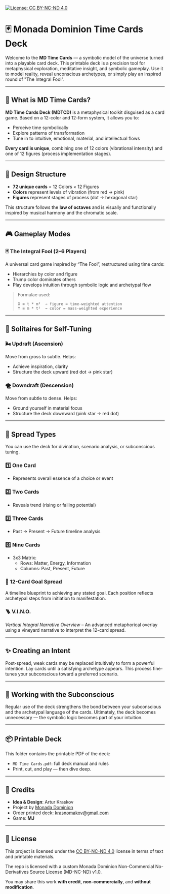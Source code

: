 [![License: CC BY-NC-ND 4.0](https://img.shields.io/badge/License-CC%20BY--NC--ND%204.0-lightgrey.svg)](https://creativecommons.org/licenses/by-nc-nd/4.0/)

# 🃏 Monada Dominion Time Cards Deck

Welcome to the **MD Time Cards** — a symbolic model of the universe turned into a playable card deck. This printable deck is a precision tool for metaphysical exploration, meditative insight, and symbolic gameplay. Use it to model reality, reveal unconscious archetypes, or simply play an inspired round of "The Integral Fool".

---

## 🔮 What is MD Time Cards?

**MD Time Cards Deck (MDTCD)** is a metaphysical toolkit disguised as a card game. Based on a 12-color and 12-form system, it allows you to:
- Perceive time symbolically
- Explore patterns of transformation
- Tune in to intuitive, emotional, material, and intellectual flows

**Every card is unique**, combining one of 12 colors (vibrational intensity) and one of 12 figures (process implementation stages).

---

## 🧠 Design Structure

- **72 unique cards** = 12 Colors × 12 Figures
- **Colors** represent levels of vibration (from red → pink)
- **Figures** represent stages of process (dot → hexagonal star)

This structure follows the **law of octaves** and is visually and functionally inspired by musical harmony and the chromatic scale.

---

## 🎮 Gameplay Modes

### 🃏 The Integral Fool (2–6 Players)
A universal card game inspired by “The Fool”, restructured using time cards:
- Hierarchies by color and figure
- Trump color dominates others
- Play develops intuition through symbolic logic and archetypal flow

> Formulae used:
> ```
> X ≡ t * m²  → figure = time-weighted attention
> Y ≡ m * t²  → color = mass-weighted experience
> ```

---

## 🧘 Solitaires for Self-Tuning

### 🌬 Updraft (Ascension)
Move from gross to subtle. Helps:
- Achieve inspiration, clarity
- Structure the deck upward (red dot → pink star)

### 🌪 Downdraft (Descension)
Move from subtle to dense. Helps:
- Ground yourself in material focus
- Structure the deck downward (pink star → red dot)

---

## 🧾 Spread Types

You can use the deck for divination, scenario analysis, or subconscious tuning.

### 1️⃣ One Card
- Represents overall essence of a choice or event

### 2️⃣ Two Cards
- Reveals trend (rising or falling potential)

### 3️⃣ Three Cards
- Past → Present → Future timeline analysis

### 9️⃣ Nine Cards
- 3x3 Matrix:
  - Rows: Matter, Energy, Information
  - Columns: Past, Present, Future

### 🔁 12-Card Goal Spread
A timeline blueprint to achieving any stated goal. Each position reflects archetypal steps from initiation to manifestation.

### 🪜 V.I.N.O.
*Vertical Integral Narrative Overview* – An advanced metaphorical overlay using a vineyard narrative to interpret the 12-card spread.

---

## ✨ Creating an Intent

Post-spread, weak cards may be replaced intuitively to form a powerful intention. Lay cards until a satisfying archetype appears. This process fine-tunes your subconscious toward a preferred scenario.

---

## 🧠 Working with the Subconscious

Regular use of the deck strengthens the bond between your subconscious and the archetypal language of the cards. Ultimately, the deck becomes unnecessary — the symbolic logic becomes part of your intuition.

---

## 📦 Printable Deck

This folder contains the printable PDF of the deck:
- `MD Time Cards.pdf`: full deck manual and rules
- Print, cut, and play — then dive deep.

---

## 🙏 Credits

- **Idea & Design**: Artur Kraskov  
- Project by [Monada Dominion](https://github.com/Monada-Dominion)  
- Order printed deck: krasnomakov@gmail.com
- Game: **MJ**

---

## 📄 License

This project is licensed under the [CC BY-NC-ND 4.0](https://creativecommons.org/licenses/by-nc-nd/4.0/) license in terms of text and printable materials. 

The repo is licensed with a custom Monada Dominion Non-Commercial No-Derivatives Source License (MD-NC-ND) v1.0.

You may share this work **with credit**, **non-commercially**, and **without modification**.
